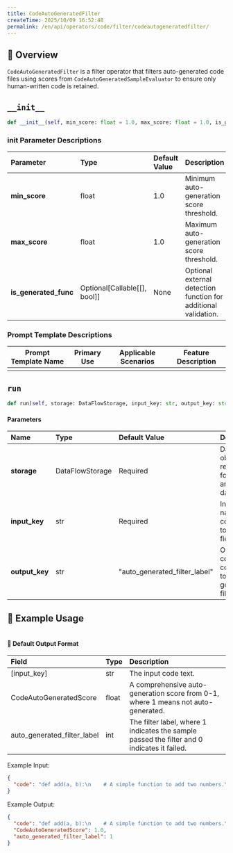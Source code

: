 ```yaml
---
title: CodeAutoGeneratedFilter
createTime: 2025/10/09 16:52:48
permalink: /en/api/operators/code/filter/codeautogeneratedfilter/
---
```


## 📘 Overview
`CodeAutoGeneratedFilter` is a filter operator that filters auto-generated code files using scores from `CodeAutoGeneratedSampleEvaluator` to ensure only human-written code is retained.

## `__init__`
```python
def __init__(self, min_score: float = 1.0, max_score: float = 1.0, is_generated_func: Optional[Callable[[], bool]] = None)
```
### init Parameter Descriptions
| Parameter | Type | Default Value | Description |
| :------------------ | :---------------------------- | :---------------------------- | :--------------------------------------------------------------- |
| **min_score** | float | 1.0 | Minimum auto-generation score threshold. |
| **max_score** | float | 1.0 | Maximum auto-generation score threshold. |
| **is_generated_func** | Optional[Callable[[], bool]] | None | Optional external detection function for additional validation. |

### Prompt Template Descriptions
| Prompt Template Name | Primary Use | Applicable Scenarios | Feature Description |
| -------------------- | ----------- | -------------------- | ------------------- |
| | | | |

## `run`
```python
def run(self, storage: DataFlowStorage, input_key: str, output_key: str = "auto_generated_filter_label")
```
#### Parameters
| Name | Type | Default Value | Description |
| :------------- | :---------------- | :------------------------------- | :----------------------------------------------------------------- |
| **storage** | DataFlowStorage | Required | Data storage object responsible for reading and writing data. |
| **input_key** | str | Required | Input column name, corresponding to the code field. |
| **output_key** | str | "auto_generated_filter_label" | Output column name, corresponding to the generated filter label. |

## 🧠 Example Usage
```python

```
#### 🧾 Default Output Format
| Field | Type | Description |
| :---------------------------- | :---- | :----------------------------------------------------------------------------------------- |
| [input_key] | str | The input code text. |
| CodeAutoGeneratedScore | float | A comprehensive auto-generation score from 0-1, where 1 means not auto-generated. |
| auto_generated_filter_label | int | The filter label, where 1 indicates the sample passed the filter and 0 indicates it failed. |

Example Input:
```json
{
  "code": "def add(a, b):\n    # A simple function to add two numbers.\n    return a + b"
}
```
Example Output:
```json
{
  "code": "def add(a, b):\n    # A simple function to add two numbers.\n    return a + b",
  "CodeAutoGeneratedScore": 1.0,
  "auto_generated_filter_label": 1
}
```
